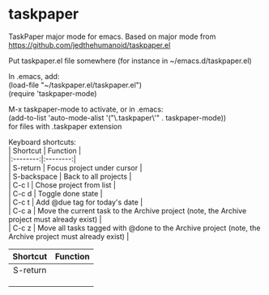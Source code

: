 taskpaper
=========

TaskPaper major mode for emacs.  Based on major mode from https://github.com/jedthehumanoid/taskpaper.el

Put taskpaper.el file somewhere (for instance in ~/emacs.d/taskpaper.el)

In .emacs, add:  
   (load-file "~/taskpaper.el/taskpaper.el")  
   (require 'taskpaper-mode)

M-x taskpaper-mode to activate, or in .emacs:  
   (add-to-list 'auto-mode-alist '("\\.taskpaper\\'" . taskpaper-mode))  
for files with .taskpaper extension

   Keyboard shortcuts:  
| Shortcut | Function |  
|:--------:|:--------:|    
| S-return | Focus project under cursor |  
| S-backspace | Back to all projects |  
| C-c l | Chose project from list |  
| C-c d | Toggle done state |  
| C-c t | Add @due tag for today's date |  
| C-c a | Move the current task to the Archive project (note, the Archive project must already exist) |  
| C-c z | Move all tasks tagged with @done to the Archive project (note, the Archive project must already exist) |

| Shortcut  | Function  |
|:-:|:-:|
| S-return  |   |
|   |   |
|   |   |
|   |   |